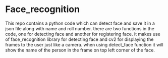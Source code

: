 # Face_recognition
This repo contains a python code which can detect face and save it in a json file along with name and roll number. there are two functions in the code, one for detecting face and another for registering face. it makes use of face_recognition library for detecting face and  cv2 for displaying the frames to the user just like a camera. when using detect_face function it will show the name of the person in the frame on top left corner of the face. 
